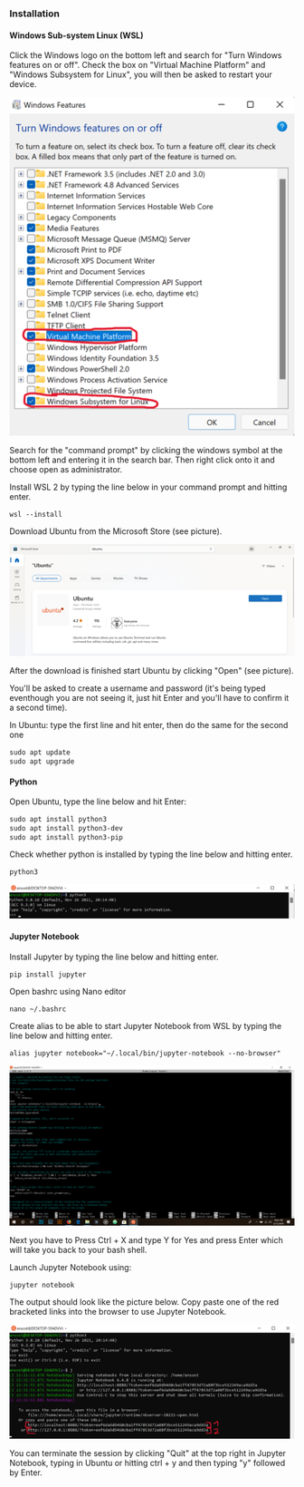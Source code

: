 ### Installation

#### Windows Sub-system Linux (WSL)
Click the Windows logo on the bottom left and search for "Turn Windows features on or off".
Check the box on "Virtual Machine Platform" and "Windows Subsystem for Linux", you will then be asked to restart your device.


<img title="Windows" alt="Windows" src="windows.png">

Search for the "command prompt" by clicking the windows symbol at the bottom left and entering it in the search bar.
Then right click onto it and choose open as administrator.

Install WSL 2 by typing the line below in your command prompt and hitting enter.

```shell
wsl --install 
```
Download Ubuntu from the Microsoft Store (see picture).

<img title="Ubuntu" alt="Ubuntu" src="ubuntu.png">

After the download is finished start Ubuntu by clicking "Open" (see picture).

You'll be asked to create a username and password (it's being typed eventhough you are not seeing it, just hit Enter and you'll have to confirm it a second time).

In Ubuntu: type the first line and hit enter, then do the same for the second one

```
sudo apt update
sudo apt upgrade 
```

#### Python

Open Ubuntu, type the line below and hit Enter:

``` 
sudo apt install python3
sudo apt install python3-dev
sudo apt install python3-pip
```

Check whether python is installed by typing the line below and hitting enter. 

```shell
python3
```

<img title="Python" alt="Python" src="python.png">


#### Jupyter Notebook

Install Jupyter by typing the line below and hitting enter. 

```shell
pip install jupyter
```

Open bashrc using Nano editor

```shell
nano ~/.bashrc
```

Create alias to be able to start Jupyter Notebook from WSL by typing the line below and hitting enter.

```shell
alias jupyter notebook="~/.local/bin/jupyter-notebook --no-browser"
```
<img title="nano" alt="nano" src="nano.png">

Next you have to Press Ctrl + X and type Y for Yes and press Enter which will take you back to your bash shell.

Launch Jupyter Notebook using:

```shell
jupyter notebook
```

The output should look like the picture below. Copy paste one of the red bracketed links into the browser to use Jupyter Notebook.

<img title="terminal" alt="terminal" src="terminal.png">

You can terminate the session by clicking "Quit" at the top right in Jupyter Notebook, typing 
in Ubuntu or hitting ctrl + y and then typing "y" followed by Enter.

